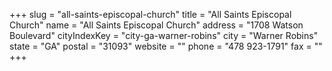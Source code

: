 +++
slug = "all-saints-episcopal-church"
title = "All Saints Episcopal Church"
name = "All Saints Episcopal Church"
address = "1708 Watson Boulevard"
cityIndexKey = "city-ga-warner-robins"
city = "Warner Robins"
state = "GA"
postal = "31093"
website = ""
phone = "478 923-1791"
fax = ""
+++
